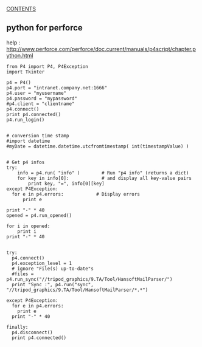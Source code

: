 [CONTENTS](README.md)
## python for perforce
help : http://www.perforce.com/perforce/doc.current/manuals/p4script/chapter.python.html

    from P4 import P4, P4Exception
    import Tkinter
    
    p4 = P4()
    p4.port = "intranet.company.net:1666"
    p4.user = "myusername"
    p4.password = "mypassword"
    #p4.client = "clientname"
    p4.connect()
    print p4.connected()
    p4.run_login()
    
    
    # conversion time stamp
    #import datetime
    #myDate = datetime.datetime.utcfromtimestamp( int(timestampValue) )
    
    
    # Get p4 infos
    try:
        info = p4.run( "info" )        # Run "p4 info" (returns a dict)
        for key in info[0]:            # and display all key-value pairs
            print key, "=", info[0][key]
    except P4Exception:
      for e in p4.errors:            # Display errors
          print e
    
    print "-" * 40
    opened = p4.run_opened()
    
    for i in opened:
        print i
    print "-" * 40
    
    
    try:
      p4.connect()
      p4.exception_level = 1
      # ignore "File(s) up-to-date"s
      #files = p4.run_sync("//tripod_graphics/9.TA/Tool/HansoftMailParser/")
      print "Sync :", p4.run("sync", "//tripod_graphics/9.TA/Tool/HansoftMailParser/*.*")
    
    except P4Exception:
      for e in p4.errors:
        print e
      print "-" * 40  
    
    finally:
      p4.disconnect()
      print p4.connected()